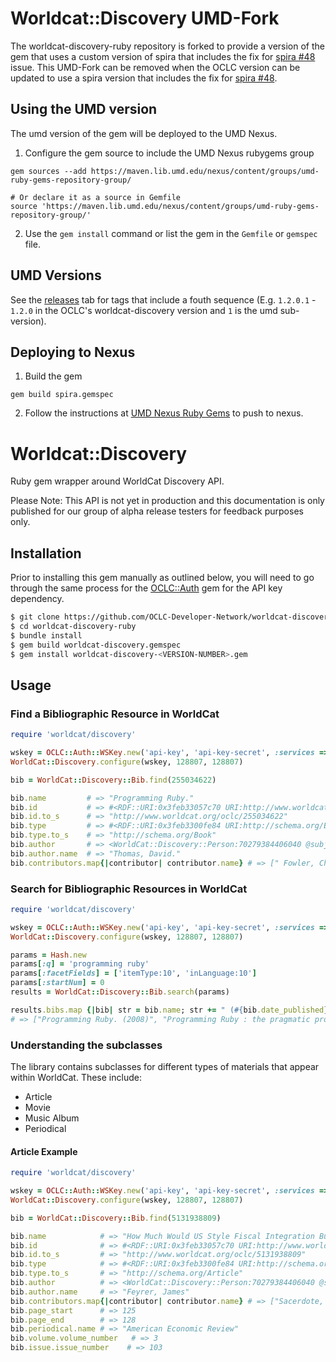 # Worldcat::Discovery UMD-Fork
The worldcat-discovery-ruby repository is forked to provide a version of the gem
that uses a custom version of spira that includes the fix for [spira #48][issue-48]
issue. This UMD-Fork can be removed when the OCLC version can be updated to use
a spira version that includes the fix for [spira #48][issue-48].

## Using the UMD version
The umd version of the gem will be deployed to the UMD Nexus. 

1. Configure the gem source to include the UMD Nexus rubygems group
```
gem sources --add https://maven.lib.umd.edu/nexus/content/groups/umd-ruby-gems-repository-group/

# Or declare it as a source in Gemfile
source 'https://maven.lib.umd.edu/nexus/content/groups/umd-ruby-gems-repository-group/'
```
2. Use the `gem install` command or list the gem in the `Gemfile` or `gemspec` file.

## UMD Versions
See the [releases](./releases) tab for tags that include a fouth sequence 
(E.g. `1.2.0.1` - `1.2.0` in the OCLC's worldcat-discovery version and `1`
is the umd sub-version).

## Deploying to Nexus
1. Build the gem
```
gem build spira.gemspec
```
2. Follow the instructions at [UMD Nexus Ruby Gems][umd-nexus] to push to nexus.

[issue-48]: https://github.com/ruby-rdf/spira/issues/48
[umd-nexus]: https://confluence.umd.edu/display/LIB/UMD+Nexus+Ruby+Gems

# Worldcat::Discovery

Ruby gem wrapper around WorldCat Discovery API. 

Please Note: This API is not yet in production and this documentation is only published for our group 
of alpha release testers for feedback purposes only.

## Installation

Prior to installing this gem manually as outlined below, you will need to go through the same 
process for the [OCLC::Auth](https://github.com/OCLC-Developer-Network/oclc-auth-ruby) gem for the API key dependency.

```bash
$ git clone https://github.com/OCLC-Developer-Network/worldcat-discovery-ruby.git
$ cd worldcat-discovery-ruby
$ bundle install
$ gem build worldcat-discovery.gemspec
$ gem install worldcat-discovery-<VERSION-NUMBER>.gem
```

## Usage

### Find a Bibliographic Resource in WorldCat

```ruby
require 'worldcat/discovery'

wskey = OCLC::Auth::WSKey.new('api-key', 'api-key-secret', :services => ['WorldCatDiscoveryAPI'])
WorldCat::Discovery.configure(wskey, 128807, 128807)

bib = WorldCat::Discovery::Bib.find(255034622)

bib.name         # => "Programming Ruby."
bib.id           # => #<RDF::URI:0x3feb33057c70 URI:http://www.worldcat.org/oclc/255034622>
bib.id.to_s      # => "http://www.worldcat.org/oclc/255034622"
bib.type         # => #<RDF::URI:0x3feb3300fe84 URI:http://schema.org/Book>
bib.type.to_s    # => "http://schema.org/Book" 
bib.author       # => <WorldCat::Discovery::Person:70279384406040 @subject: http://viaf.org/viaf/107579098> 
bib.author.name  # => "Thomas, David."
bib.contributors.map{|contributor| contributor.name} # => [" Fowler, Chad.", "Hunt, Andrew."]
```

### Search for Bibliographic Resources in WorldCat

```ruby
require 'worldcat/discovery'

wskey = OCLC::Auth::WSKey.new('api-key', 'api-key-secret', :services => ['WorldCatDiscoveryAPI'])
WorldCat::Discovery.configure(wskey, 128807, 128807)

params = Hash.new
params[:q] = 'programming ruby'
params[:facetFields] = ['itemType:10', 'inLanguage:10']
params[:startNum] = 0
results = WorldCat::Discovery::Bib.search(params)

results.bibs.map {|bib| str = bib.name; str += " (#{bib.date_published})" if bib.date_published; str}
# => ["Programming Ruby. (2008)", "Programming Ruby : the pragmatic programmers' guide (2005)", "The Ruby programming language (2008)", ... ]
```
### Understanding the subclasses
The library contains subclasses for different types of materials that appear within WorldCat. These include:
+ Article
+ Movie
+ Music Album
+ Periodical

#### Article Example

```ruby
require 'worldcat/discovery'

wskey = OCLC::Auth::WSKey.new('api-key', 'api-key-secret', :services => ['WorldCatDiscoveryAPI'])
WorldCat::Discovery.configure(wskey, 128807, 128807)

bib = WorldCat::Discovery::Bib.find(5131938809)

bib.name            # => "How Much Would US Style Fiscal Integration Buffer European Unemployment and Income Shocks? (A Comparative Empirical Analysis)"
bib.id              # => #<RDF::URI:0x3feb33057c70 URI:http://www.worldcat.org/oclc/5131938809>
bib.id.to_s         # => "http://www.worldcat.org/oclc/5131938809"
bib.type            # => #<RDF::URI:0x3feb3300fe84 URI:http://schema.org/Article>
bib.type.to_s       # => "http://schema.org/Article" 
bib.author          # => <WorldCat::Discovery::Person:70279384406040 @subject: http://viaf.org/viaf/107579098> 
bib.author.name     # => "Feyrer, James"
bib.contributors.map{|contributor| contributor.name} # => ["Sacerdote, Bruce", "Feyrer, James"]
bib.page_start      # => 125
bib.page_end        # => 128
bib.periodical.name # => "American Economic Review"
bib.volume.volume_number   # => 3
bib.issue.issue_number    # => 103

```

